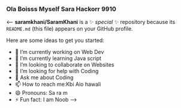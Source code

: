### Ola Boisss Myself Sara Hackorr 9910

<--
**saramkhani/SaramKhani** is a ✨ _special_ ✨ repository because its `README.md` (this file) appears on your GitHub profile.

Here are some ideas to get you started:

- 🔭 I’m currently working on Web Dev
- 🌱 I’m currently learning Java script
- 👯 I’m looking to collaborate on Websites
- 🤔 I’m looking for help with Coding 
- 💬 Ask me about Coding
- 📫 How to reach me:Kbi Aio hawali
- 😄 Pronouns: Sa ra m
- ⚡ Fun fact: I am Noob
-->
